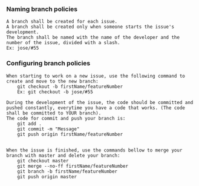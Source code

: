 
### Naming branch policies
	A branch shall be created for each issue.
	A branch shall be created only when someone starts the issue's development.
	The branch shall be named with the name of the developer and the number of the issue, divided with a slash. 
	Ex: jose/#55

### Configuring branch policies

	When starting to work on a new issue, use the following command to create and move to the new branch:
		git checkout -b firstName/featureNumber
		Ex: git checkout -b jose/#55

	During the development of the issue, the code should be committed and pushed constantly, everytime you have a code that works. (The code shall be committed to YOUR branch).
	The code for commit and push your branch is:
		git add .
		git commit -m "Message"
		git push origin firstName/featureNumber


	When the issue is finished, use the commands bellow to merge your branch with master and delete your branch:
		git checkout master
		git merge --no-ff firstName/featureNumber
		git branch -b firstName/featureNumber
		git push origin master
